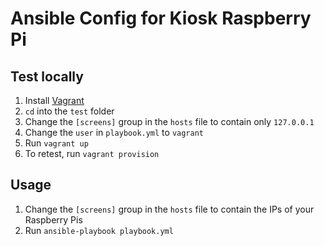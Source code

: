 # Ansible Config for Kiosk Raspberry Pi

## Test locally
1. Install [Vagrant](https://www.vagrantup.com/downloads.html)
2. `cd` into the `test` folder
3. Change the `[screens]` group in the `hosts` file to contain only `127.0.0.1`
4. Change the `user` in `playbook.yml` to `vagrant`
5. Run `vagrant up`
6. To retest, run `vagrant provision`

## Usage
1. Change the `[screens]` group in the `hosts` file to contain the IPs of your Raspberry Pis
2. Run `ansible-playbook playbook.yml`
